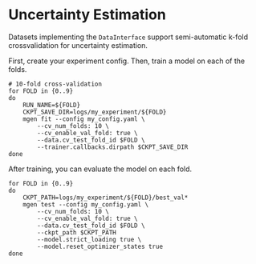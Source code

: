 # Uncertainty Estimation

Datasets implementing the `DataInterface` support semi-automatic k-fold crossvalidation for uncertainty estimation. 

First, create your experiment config.
Then, train a model on each of the folds.

```
# 10-fold cross-validation
for FOLD in {0..9}
do
    RUN_NAME=${FOLD}
    CKPT_SAVE_DIR=logs/my_experiment/${FOLD}
    mgen fit --config my_config.yaml \
        --cv_num_folds: 10 \
        --cv_enable_val_fold: true \
        --data.cv_test_fold_id $FOLD \
        --trainer.callbacks.dirpath $CKPT_SAVE_DIR
done
```

After training, you can evaluate the model on each fold.

```
for FOLD in {0..9}
do
    CKPT_PATH=logs/my_experiment/${FOLD}/best_val*
    mgen test --config my_config.yaml \
        --cv_num_folds: 10 \
        --cv_enable_val_fold: true \
        --data.cv_test_fold_id $FOLD \
        --ckpt_path $CKPT_PATH
        --model.strict_loading true \
        --model.reset_optimizer_states true
done
```